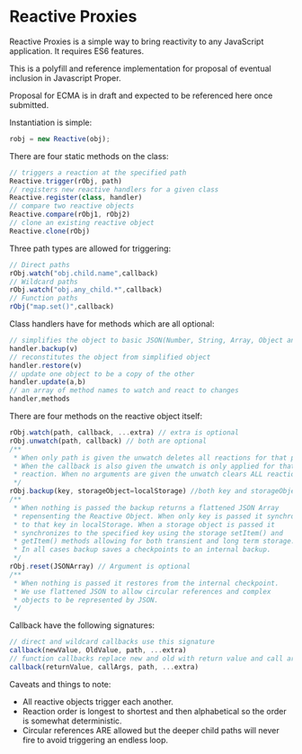 # Reactive Proxies

Reactive Proxies is a simple way to bring reactivity to any JavaScript application. It requires ES6 features.

This is a polyfill and reference implementation for proposal of eventual inclusion in Javascript Proper.

Proposal for ECMA is in draft and expected to be referenced here once submitted.

Instantiation is simple:

```javascript
robj = new Reactive(obj);
```

There are four static methods on the class:

```javascript
// triggers a reaction at the specified path
Reactive.trigger(rObj, path)
// registers new reactive handlers for a given class
Reactive.register(class, handler)
// compare two reactive objects
Reactive.compare(rObj1, rObj2)
// clone an existing reactive object
Reactive.clone(rObj)
```

Three path types are allowed for triggering:

```javascript
// Direct paths
rObj.watch("obj.child.name",callback)
// Wildcard paths
rObj.watch("obj.any_child.*",callback)
// Function paths
rObj("map.set()",callback)
```

Class handlers have for methods which are all optional:

```javascript
// simplifies the object to basic JSON(Number, String, Array, Object and Null)
handler.backup(v)
// reconstitutes the object from simplified object
handler.restore(v) 
// update one object to be a copy of the other
handler.update(a,b) 
// an array of method names to watch and react to changes
handler,methods
```

There are four methods on the reactive object itself:

```javascript
rObj.watch(path, callback, ...extra) // extra is optional
rObj.unwatch(path, callback) // both are optional
/**
 * When only path is given the unwatch deletes all reactions for that path.
 * When the callback is also given the unwatch is only applied for that single
 * reaction. When no arguments are given the unwatch clears ALL reactions.
 */
rObj.backup(key, storageObject=localStorage) //both key and storageObject are optional
/**
 * When nothing is passed the backup returns a flattened JSON Array
 * repensenting the Reactive Object. When only key is passed it synchronizes
 * to that key in localStorage. When a storage object is passed it
 * synchronizes to the specified key using the storage setItem() and
 * getItem() methods allowing for both transient and long term storage.
 * In all cases backup saves a checkpoints to an internal backup.
 */
rObj.reset(JSONArray) // Argument is optional
/**
 * When nothing is passed it restores from the internal checkpoint.
 * We use flattened JSON to allow circular references and complex
 * objects to be represented by JSON.
 */
```

Callback have the following signatures:

```javascript
// direct and wildcard callbacks use this signature
callback(newValue, OldValue, path, ...extra)
// function callbacks replace new and old with return value and call arguments.
callback(returnValue, callArgs, path, ...extra)
```

Caveats and things to note:

- All reactive objects trigger each another.
- Reaction order is longest to shortest and then alphabetical so the order is somewhat deterministic.
- Circular references ARE allowed but the deeper child paths will never fire to avoid triggering an endless loop.
